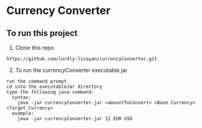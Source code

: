 # Currency Converter
## To run this project

1. Clone this repo 
```
https://github.com/lordly-licayan/currencyConverter.git
```
2. To run the currencyConverter executable jar
```
run the command prompt
cd into the executableJar directory
type the following java command:
  syntax:
    java -jar currencyConverter.jar <amountToConvert> <Base Currency> <Target Currency>
  example:
    java -jar currencyConverter.jar 12 EUR USD
```

